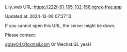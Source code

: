 Lily_web URL: https://222f-61-165-102-156.ngrok-free.app

Updated at: 2024-12-06 07:27:13

If you cannot open this URL, the server might be down.

Please contact: 

goley04@foxmail.com Or Wechat:GL_yeaH